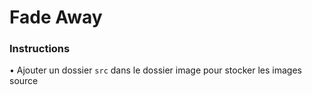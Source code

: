 # Fade Away

### Instructions
• Ajouter un dossier `src` dans le dossier image pour stocker les images source